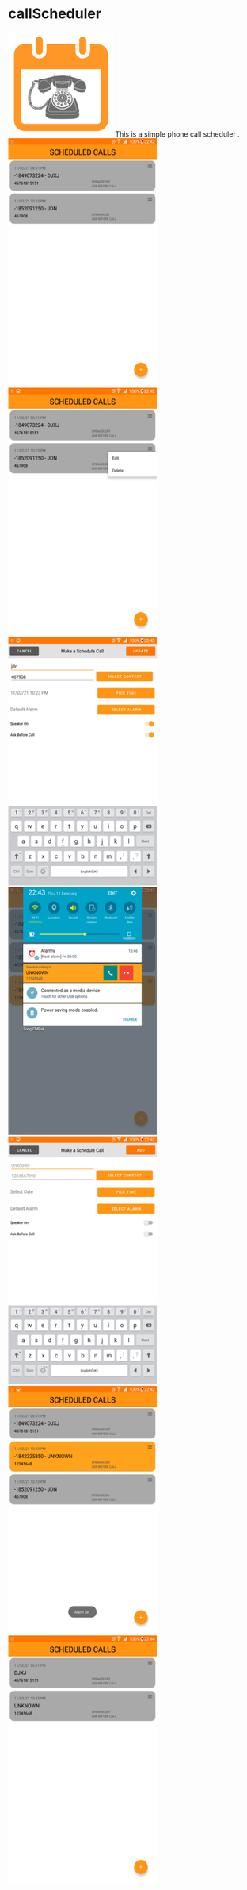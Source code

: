 # callScheduler

<img src="ScreenShots/call_schedular_logo.png" width="212" height="212"/>   This is a simple phone call scheduler  . <br>
<img src="ScreenShots/Screenshot_2021-02-11-22-42-27.png" width="300" height="500"/>
<img src="ScreenShots/Screenshot_2021-02-11-22-42-30.png" width="300" height="500"/>
<img src="ScreenShots/Screenshot_2021-02-11-22-42-39.png" width="300" height="500"/>
<img src="ScreenShots/Screenshot_2021-02-11-22-43-12[1].png" width="300" height="500"/>
<img src="ScreenShots/Screenshot_2021-02-11-22-42-44.png" width="300" height="500"/>
<img src="ScreenShots/Screenshot_2021-02-11-22-43-00.png" width="300" height="500"/>
<img src="ScreenShots/Screenshot_2021-02-11-22-44-30.png" width="300" height="500"/>

